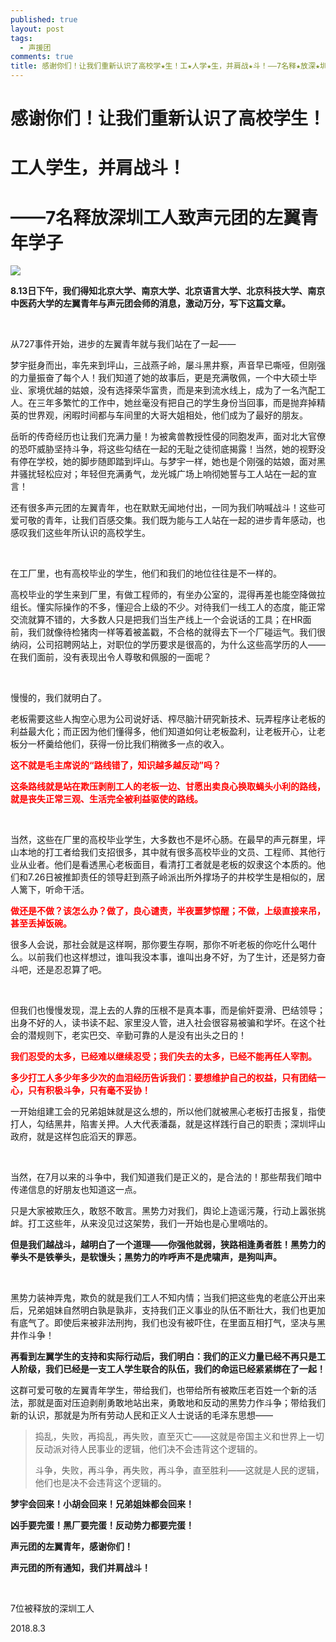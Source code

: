 ```yaml
---
published: true
layout: post
tags:
  - 声援团
comments: true
title: 感谢你们！让我们重新认识了高校学★生！工★人学★生，并肩战★斗！——7名释★放深★圳工★人致声元团的左★翼青★年学★子
---
```


# 感谢你们！让我们重新认识了高校学生！

# 工人学生，并肩战斗！

# ——7名释放深圳工人致声元团的左翼青年学子

![](http://wx2.sinaimg.cn/mw690/0060lm7Tly1fu8e4srlkhj31kw16onpg.jpg)

**8.13日下午，我们得知北京大学、南京大学、北京语言大学、北京科技大学、南京中医药大学的左翼青年与声元团会师的消息，激动万分，写下这篇文章。**

&nbsp;

从727事件开始，进步的左翼青年就与我们站在了一起——

梦宇挺身而出，率先来到坪山，三战燕子岭，屡斗黑井察，声音早已嘶哑，但刚强的力量振奋了每个人！我们知道了她的故事后，更是充满敬佩，一个中大硕士毕业、家境优越的姑娘，没有选择荣华富贵，而是来到流水线上，成为了一名汽配工人。在三年多繁忙的工作中，她丝毫没有把自己的学生身份当回事，而是抛弃掉精英的世界观，闲暇时间都与车间里的大哥大姐相处，他们成为了最好的朋友。

岳昕的传奇经历也让我们充满力量！为被禽兽教授性侵的同胞发声，面对北大官僚的恐吓威胁坚持斗争，将这些勾结在一起的无耻之徒彻底揭露！当然，她的视野没有停在学校，她的脚步随即踏到坪山。与梦宇一样，她也是个刚强的姑娘，面对黑井骚扰轻松应对；年轻但充满勇气，龙光城广场上响彻她誓与工人站在一起的宣言！

还有很多声元团的左翼青年，也在默默无闻地付出，一同为我们呐喊战斗！这些可爱可敬的青年，让我们百感交集。我们既为能与工人站在一起的进步青年感动，也感叹我们这些年所认识的高校学生。

&nbsp;


在工厂里，也有高校毕业的学生，他们和我们的地位往往是不一样的。

高校毕业的学生来到厂里，有做工程师的，有坐办公室的，混得再差也能空降做拉组长。懂实际操作的不多，懂迎合上级的不少。对待我们一线工人的态度，能正常交流就算不错的，大多数人只是把我们当生产线上一个会说话的工具；在HR面前，我们就像待检猪肉一样等着被盖戳，不合格的就得去下一个厂碰运气。我们很纳闷，公司招聘网站上，对职位的学历要求是很高的，为什么这些高学历的人——在我们面前，没有表现出令人尊敬和佩服的一面呢？


&nbsp;

慢慢的，我们就明白了。

老板需要这些人掏空心思为公司说好话、榨尽脑汁研究新技术、玩弄程序让老板的利益最大化；而正因为他们懂得多，他们知道如何让老板盈利，让老板开心，让老板分一杯羹给他们，获得一份比我们稍微多一点的收入。

<span style="color:red;font-weight:bold">这不就是毛主席说的“路线错了，知识越多越反动”吗？</span>

<span style="color:red;font-weight:bold">这条路线就是站在欺压剥削工人的老板一边、甘愿出卖良心换取蝇头小利的路线，就是丧失正常三观、生活完全被利益驱使的路线。</span>

&nbsp;


当然，这些在厂里的高校毕业学生，大多数也不是坏心肠。在最早的声元群里，坪山本地的打工者给我们支招很多，其中就有很多高校毕业的文员、工程师、其他行业从业者。他们是看透黑心老板面目，看清打工者就是老板的奴隶这个本质的。他们和7.26日被推卸责任的领导赶到燕子岭派出所外撑场子的井校学生是相似的，居人篱下，听命干活。

<span style="color:red;font-weight:bold">做还是不做？该怎么办？做了，良心谴责，半夜噩梦惊醒；不做，上级直接来吊，甚至丢掉饭碗。</span>

很多人会说，那社会就是这样啊，那你要生存啊，那你不听老板的你吃什么喝什么。以前我们也这样想过，谁叫我没本事，谁叫出身不好，为了生计，还是努力奋斗吧，还是忍忍算了吧。

&nbsp;

但我们也慢慢发现，混上去的人靠的压根不是真本事，而是偷奸耍滑、巴结领导；出身不好的人，读书读不起、家里没人管，进入社会很容易被骗和学坏。在这个社会的潜规则下，老实巴交、辛勤可靠的人是没有出头之日的！

<span style="color:red;font-weight:bold">我们忍受的太多，已经难以继续忍受；我们失去的太多，已经不能再任人宰割。</span>

<span style="color:red;font-weight:bold">多少打工人多少年多少次的血泪经历告诉我们：要想维护自己的权益，只有团结一心，只有积极斗争，只有毫不妥协！</span>

一开始组建工会的兄弟姐妹就是这么想的，所以他们就被黑心老板打击报复，指使打人，勾结黑井，陷害关押。人大代表潘磊，就是这样践行自己的职责；深圳坪山政府，就是这样包庇滔天的罪恶。

&nbsp;

当然，在7月以来的斗争中，我们知道我们是正义的，是合法的！那些帮我们暗中传递信息的好朋友也知道这一点。

只是大家被欺压久，敢怒不敢言。黑势力对我们，舆论上造谣污蔑，行动上嚣张挑衅。打工这些年，从来没见过这架势，我们一开始也是心里嘀咕的。

**但是我们越战斗，越明白了一个道理——你强他就弱，狭路相逢勇者胜！黑势力的拳头不是铁拳头，是软馒头；黑势力的咋呼声不是虎啸声，是狗叫声。**

&nbsp;

黑势力装神弄鬼，欺负的就是我们工人不知内情；当我们把这些鬼的老底公开出来后，兄弟姐妹自然明白孰是孰非，支持我们正义事业的队伍不断壮大，我们也更加有底气了。即使后来被非法刑拘，我们也没有被吓住，在里面互相打气，坚决与黑井作斗争！

**再看到左翼学生的支持和实际行动后，我们明白：我们的正义力量已经不再只是工人阶级，我们已经是一支工人学生联合的队伍，我们的命运已经紧紧绑在了一起！**

这群可爱可敬的左翼青年学生，带给我们，也带给所有被欺压老百姓一个新的活法，那就是面对压迫剥削勇敢地站出来，勇敢地和反动的黑势力作斗争；带给我们新的认识，那就是为所有劳动人民和正义人士说话的毛泽东思想——
<blockquote>
  
捣乱，失败，再捣乱，再失败，直至灭亡——这就是帝国主义和世界上一切反动派对待人民事业的逻辑，他们决不会违背这个逻辑的。

斗争，失败，再斗争，再失败，再斗争，直至胜利——这就是人民的逻辑，他们也是决不会违背这个逻辑的。

</blockquote>

**梦宇会回来！小胡会回来！兄弟姐妹都会回来！**

**凶手要完蛋！黑厂要完蛋！反动势力都要完蛋！**

**声元团的左翼青年，感谢你们！**

**声元团的所有通知，我们并肩战斗！**

&nbsp;

7位被释放的深圳工人

2018.8.3

